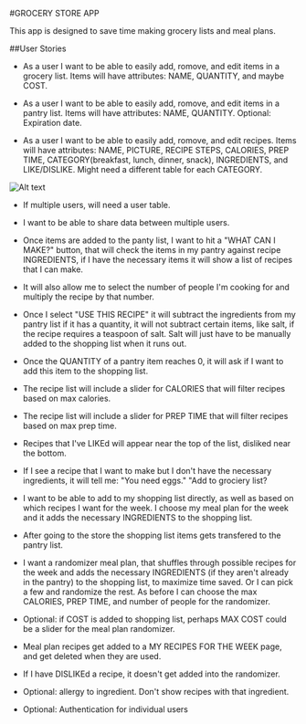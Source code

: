 #GROCERY STORE APP

This app is designed to save time making grocery lists and meal plans.


##User Stories

- As a user I want to be able to easily add, romove, and edit items in a grocery list.  Items will have attributes: NAME, QUANTITY, and maybe COST.

- As a user I want to be able to easily add, romove, and edit items in a pantry list. Items will have attributes: NAME, QUANTITY. Optional: Expiration date.

- As a user I want to be able to easily add, romove, and edit recipes. Items will have attributes: NAME, PICTURE, RECIPE STEPS, CALORIES, PREP TIME, CATEGORY(breakfast, lunch, dinner, snack), INGREDIENTS, and LIKE/DISLIKE. Might need a different table for each CATEGORY.

![Alt text]("https://drive.google.com/thumbnail?id=0B6z5p82sidMKcHBRN3V5cEFYN0k&authuser=0&v=1437599143460&sz=w1256-h582")

- If multiple users, will need a user table.

- I want to be able to share data between multiple users.

- Once items are added to the panty list, I want to hit a "WHAT CAN I MAKE?" button, that will check the items in my pantry against recipe INGREDIENTS, if I have the necessary items it will show a list of recipes that I can make.

- It will also allow me to select the number of people I'm cooking for and multiply the recipe by that number.

- Once I select "USE THIS RECIPE" it will subtract the ingredients from my pantry list if it has a quantity, it will not subtract certain items, like salt, if the recipe requires a teaspoon of salt.  Salt will just have to be manually added to the shopping list when it runs out.

- Once the QUANTITY of a pantry item reaches 0, it will ask if I want to add this item to the shopping list.

- The recipe list will include a slider for CALORIES that will filter recipes based on max calories.

- The recipe list will include a slider for PREP TIME that will filter recipes based on max prep time.

- Recipes that I've LIKEd will appear near the top of the list, disliked near the bottom.

- If I see a recipe that I want to make but I don't have the necessary ingredients, it will tell me: "You need eggs." "Add to grociery list?

- I want to be able to add to my shopping list directly, as well as based on which recipes I want for the week.  I choose my meal plan for the week and it adds the necessary INGREDIENTS to the shopping list.

- After going to the store the shopping list items gets transfered to the pantry list.

- I want a randomizer meal plan, that shuffles through possible recipes for the week and adds the necessary INGREDIENTS (if they aren't already in the pantry) to the shopping list, to maximize time saved.  Or I can pick a few and randomize the rest.  As before I can choose the max CALORIES, PREP TIME, and number of people for the randomizer.

- Optional: if COST is added to shopping list, perhaps MAX COST could be a slider for the meal plan randomizer.

- Meal plan recipes get added to a MY RECIPES FOR THE WEEK page, and get deleted when they are used.

- If I have DISLIKEd a recipe, it doesn't get added into the randomizer.

- Optional: allergy to ingredient. Don't show recipes with that ingredient.

- Optional: Authentication for individual users
